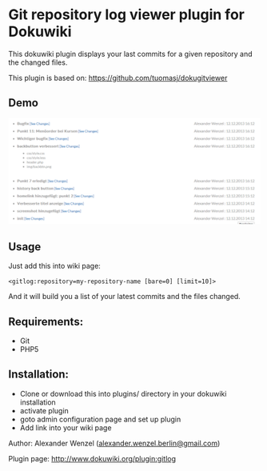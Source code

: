 # Git repository log viewer plugin for Dokuwiki

This dokuwiki plugin displays your last commits for a given repository and the changed files.

This plugin is based on: https://github.com/tuomasj/dokugitviewer

## Demo

![Image](screenshot.png?raw=true)

## Usage

Just add this into wiki page:

````
<gitlog:repository=my-repository-name [bare=0] [limit=10]>
````

And it will build you a list of your latest commits and the files changed.

## Requirements:

  * Git
  * PHP5

## Installation:

  - Clone or download this into plugins/ directory in your dokuwiki installation
  - activate plugin
  - goto admin configuration page and set up plugin
  - Add <gitlog> link into your wiki page

Author: Alexander Wenzel (alexander.wenzel.berlin@gmail.com)

Plugin page: http://www.dokuwiki.org/plugin:gitlog